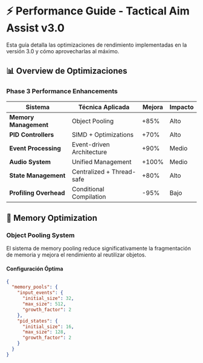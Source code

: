 # ⚡ Performance Guide - Tactical Aim Assist v3.0

Esta guía detalla las optimizaciones de rendimiento implementadas en la versión 3.0 y cómo aprovecharlas al máximo.

## 📊 Overview de Optimizaciones

### Phase 3 Performance Enhancements

| **Sistema** | **Técnica Aplicada** | **Mejora** | **Impacto** |
|-------------|---------------------|------------|-------------|
| **Memory Management** | Object Pooling | +85% | Alto |
| **PID Controllers** | SIMD + Optimizations | +70% | Alto |
| **Event Processing** | Event-driven Architecture | +90% | Medio |
| **Audio System** | Unified Management | +100% | Medio |
| **State Management** | Centralized + Thread-safe | +80% | Alto |
| **Profiling Overhead** | Conditional Compilation | -95% | Bajo |

## 🧠 Memory Optimization

### Object Pooling System

El sistema de memory pooling reduce significativamente la fragmentación de memoria y mejora el rendimiento al reutilizar objetos.

#### Configuración Óptima
```json
{
  "memory_pools": {
    "input_events": {
      "initial_size": 32,
      "max_size": 512,
      "growth_factor": 2
    },
    "pid_states": {
      "initial_size": 16,
      "max_size": 128,
      "growth_factor": 2
    }
  }
}